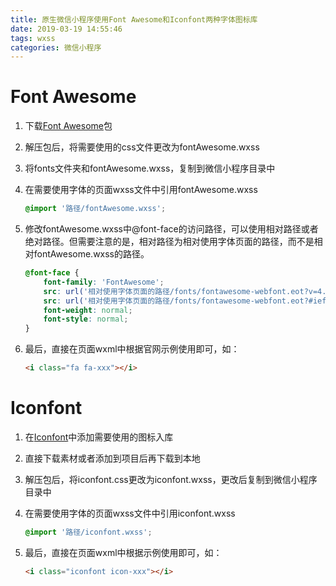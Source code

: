 ```yaml
---
title: 原生微信小程序使用Font Awesome和Iconfont两种字体图标库
date: 2019-03-19 14:55:46
tags: wxss
categories: 微信小程序
---
```


# Font Awesome

1. 下载[Font Awesome](http://fontawesome.dashgame.com/)包

2. 解压包后，将需要使用的css文件更改为fontAwesome.wxss

3. 将fonts文件夹和fontAwesome.wxss，复制到微信小程序目录中

4. 在需要使用字体的页面wxss文件中引用fontAwesome.wxss

   ```css
   @import '路径/fontAwesome.wxss';
   ```

5. 修改fontAwesome.wxss中@font-face的访问路径，可以使用相对路径或者绝对路径。但需要注意的是，相对路径为相对使用字体页面的路径，而不是相对fontAwesome.wxss的路径。

   ```css
   @font-face {
       font-family: 'FontAwesome';
       src: url('相对使用字体页面的路径/fonts/fontawesome-webfont.eot?v=4.7.0');
       src: url('相对使用字体页面的路径/fonts/fontawesome-webfont.eot?#iefix&v=4.7.0') format('embedded-opentype'), url('相对使用字体页面的路径/fonts/fontawesome-webfont.woff2?v=4.7.0') format('woff2'), url('相对使用字体页面的路径/fonts/fontawesome-webfont.woff?v=4.7.0') format('woff'), url('相对使用字体页面的路径/fonts/fontawesome-webfont.ttf?v=4.7.0') format('truetype'), url('相对使用字体页面的路径/fonts/fontawesome-webfont.svg?v=4.7.0#fontawesomeregular') format('svg');
       font-weight: normal;
       font-style: normal;
   }
   ```

6. 最后，直接在页面wxml中根据官网示例使用即可，如：

   ```html
   <i class="fa fa-xxx"></i>
   ```

# Iconfont

1. 在[Iconfont](https://www.iconfont.cn/)中添加需要使用的图标入库

2. 直接下载素材或者添加到项目后再下载到本地

3. 解压包后，将iconfont.css更改为iconfont.wxss，更改后复制到微信小程序目录中

4. 在需要使用字体的页面wxss文件中引用iconfont.wxss

   ```css
   @import '路径/iconfont.wxss';
   ```

5. 最后，直接在页面wxml中根据示例使用即可，如：

   ```html
   <i class="iconfont icon-xxx"></i>
   ```